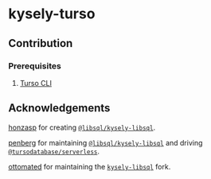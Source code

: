 # kysely-turso

## Contribution

### Prerequisites

1. [Turso CLI](https://docs.turso.tech/cli/installation)

## Acknowledgements

[honzasp](https://github.com/honzasp) for creating [`@libsql/kysely-libsql`](https://github.com/tursodatabase/kysely-libsql).

[penberg](https://github.com/penberg) for maintaining [`@libsql/kysely-libsql`](https://github.com/tursodatabase/kysely-libsql) and driving [`@tursodatabase/serverless`](https://github.com/tursodatabase/turso/tree/main/packages/turso-serverless).

[ottomated](https://github.com/ottomated) for maintaining the [`kysely-libsql`](https://github.com/ottomated/kysely-libsql) fork.
